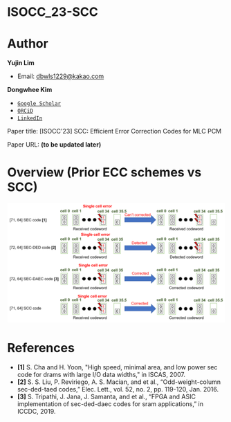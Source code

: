 # ISOCC_23-SCC

# Author

**Yujin Lim**
- Email: dbwls1229@kakao.com

**Dongwhee Kim**
- [```Google Scholar```](https://scholar.google.com/citations?user=8xzqA8YAAAAJ&hl=ko&oi=ao)
- [```ORCiD```](https://orcid.org/0009-0007-1673-1931?fbclid=PAAabkpwNHesKweJ6F2eGZDnFa2sch2211hf6ZY825YKuli5V7lcN7VIfT0CA)
- [```LinkedIn```](https://www.linkedin.com/in/dongwhee-kim-5753a8290)

Paper title: [ISOCC'23] SCC: Efficient Error Correction Codes for MLC PCM

Paper URL: **(to be updated later)**

# Overview (Prior ECC schemes vs SCC)
![A comparison of the four ECC schemes](https://github.com/xyz123479/ISOCC_23-SCC/blob/main/SCC.png)

# References
- **[1]** S. Cha and H. Yoon, "High speed, minimal area, and low power sec code for drams with large I/O data widths," in ISCAS, 2007.
- **[2]** S. S. Liu, P. Reviriego, A. S. Macian, and et al., “Odd-weight-column sec-ded-taed codes,” Elec. Lett., vol. 52, no. 2, pp. 119-120, Jan. 2016.
- **[3]**	S. Tripathi, J. Jana, J. Samanta, and et al., “FPGA and ASIC implementation of sec-ded-daec codes for sram applications,” in ICCDC, 2019.
